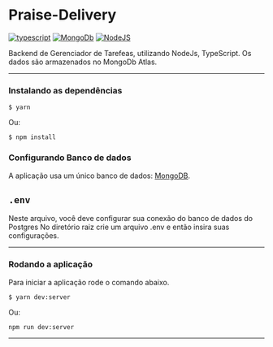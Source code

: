 # Praise-Delivery

[![typescript](https://img.shields.io/badge/typescript-4.3.5-3178c6?style=flat-square&logo=typescript)](https://www.typescriptlang.org/)
[![MongoDb](https://img.shields.io/badge/Mongo-DB-brightgreen)](https://www.postgresql.org/)
[![NodeJS](https://img.shields.io/badge/NodeJs-v16.13.1-green)](https://www.prisma.io/)


Backend de Gerenciador de Tarefeas, utilizando NodeJs, TypeScript. Os dados são armazenados no MongoDb Atlas.

---

### Instalando as dependências

```
$ yarn
```
Ou:
```
$ npm install
```

### **Configurando Banco de dados**
A aplicação usa um único banco de dados: [MongoDB](https://www.mongodb.com/).

## `.env`
Neste arquivo, você deve configurar sua conexão do banco de dados  do Postgres
No diretório raiz crie um arquivo .env e então insira suas configurações.

---


### **Rodando a aplicação**
Para iniciar a aplicação rode o comando abaixo.
```
$ yarn dev:server
```
Ou:
```
npm run dev:server
```

---

